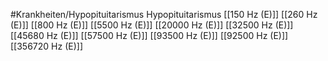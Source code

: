 #Krankheiten/Hypopituitarismus
Hypopituitarismus
[[150 Hz (E)]]
[[260 Hz (E)]]
[[800 Hz (E)]]
[[5500 Hz (E)]]
[[20000 Hz (E)]]
[[32500 Hz (E)]]
[[45680 Hz (E)]]
[[57500 Hz (E)]]
[[93500 Hz (E)]]
[[92500 Hz (E)]]
[[356720 Hz (E)]]